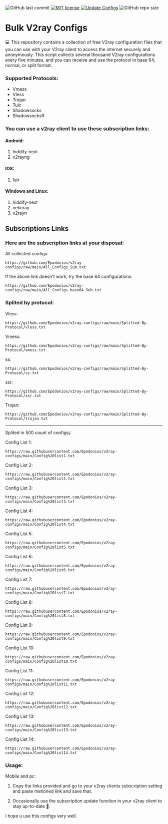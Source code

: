 ![GitHub last commit](https://img.shields.io/github/last-commit/barry-far/V2ray-Configs.svg) [![MIT license](https://img.shields.io/badge/License-MIT-blue.svg)](https://lbesson.mit-license.org/)  [![Update Configs](https://github.com/barry-far/V2ray-Configs/actions/workflows/main.yml/badge.svg)](https://github.com/Epodonios/V2ray-Configs/actions/workflows/main.yml) ![GitHub repo size](https://img.shields.io/github/repo-size/Epodonios/V2ray-Configs)  


# Bulk V2ray Configs
💻 This repository contains a collection of free V2ray configuration files that you can use with your V2ray client to access the internet securely and anonymously.
This script collects several thousand V2ray configurations every five minutes, and you can receive and use the protocol in base 64, normal, or split format.

### Supported Protocols:
- Vmess
- Vless
- Trojan
- Tuic
- Shadowsocks
- ShadowsocksR

### You can use a v2ray client to use these subscription links:

#### Android:
1. hiddify-next
2. v2rayng

#### IOS:
1. fair

#### Windows and Linux:
1. hiddify-next
2. nekoray
3. v2rayn

## Subscriptions Links

### Here are the subscription links at your disposal:

All collected configs:
```
https://github.com/Epodonios/v2ray-configs/raw/main/All_Configs_Sub.txt
```

If the above link doesn't work, try the base 64 configurations:
```
https://github.com/Epodonios/v2ray-configs/raw/main/All_Configs_base64_Sub.txt
```

### Splited by protocol:

Vless:
```
https://github.com/Epodonios/v2ray-configs/raw/main/Splitted-By-Protocol/vless.txt
```

Vmess:
```
https://github.com/Epodonios/v2ray-configs/raw/main/Splitted-By-Protocol/vmess.txt
```

ss:
```
https://github.com/Epodonios/v2ray-configs/raw/main/Splitted-By-Protocol/ss.txt
```

ssr:
```
https://github.com/Epodonios/v2ray-configs/raw/main/Splitted-By-Protocol/ssr.txt
```

Trojan:
```
https://github.com/Epodonios/v2ray-configs/raw/main/Splitted-By-Protocol/trojan.txt
```

-------------------------------------------------------------------------------------------------------------------------------

Splited in 500 count of configs¡:

Config List 1:
```
https://raw.githubusercontent.com/Epodonios/v2ray-configs/main/Config%20list1.txt
```
Config List 2:
```
https://raw.githubusercontent.com/Epodonios/v2ray-configs/main/Config%20list2.txt
```

Config List 3:
```
https://raw.githubusercontent.com/Epodonios/v2ray-configs/main/Config%20list3.txt
```

Config List 4:
```
https://raw.githubusercontent.com/Epodonios/v2ray-configs/main/Config%20list4.txt
```

Config List 5:
```
https://raw.githubusercontent.com/Epodonios/v2ray-configs/main/Config%20list5.txt
```

Config List 6:
```
https://raw.githubusercontent.com/Epodonios/v2ray-configs/main/Config%20list6.txt
```

Config List 7:
```
https://raw.githubusercontent.com/Epodonios/v2ray-configs/main/Config%20list7.txt
```

Config List 8:
```
https://raw.githubusercontent.com/Epodonios/v2ray-configs/main/Config%20list8.txt
```

Config List 9:
```
https://raw.githubusercontent.com/Epodonios/v2ray-configs/main/Config%20list9.txt
```

Config List 10:
```
https://raw.githubusercontent.com/Epodonios/v2ray-configs/main/Config%20list10.txt
```

Config List 11:
```
https://raw.githubusercontent.com/Epodonios/v2ray-configs/main/Config%20list11.txt
```

Config List 12:
```
https://raw.githubusercontent.com/Epodonios/v2ray-configs/main/Config%20list12.txt
```

Config List 13:
```
https://raw.githubusercontent.com/Epodonios/v2ray-configs/main/Config%20list13.txt
```

Config List 14:
```
https://raw.githubusercontent.com/Epodonios/v2ray-configs/main/Config%20list14.txt
```

### Usage:

Mobile and pc:

1. Copy the links provided and go to your v2ray clients subscription setting and paste metioned link and save that.

2. Occasionally use the subscription update function in your v2ray client to stay up-to-date 🤝.

I hope u use this configs very well.

